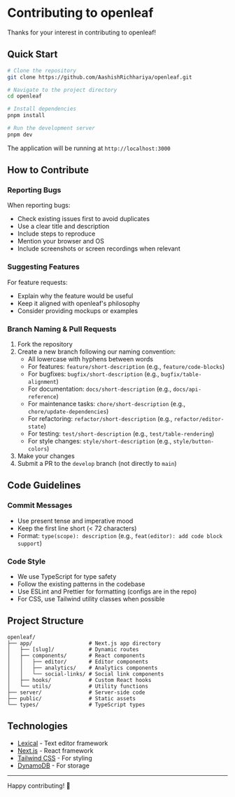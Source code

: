 # Contributing to openleaf

Thanks for your interest in contributing to openleaf!

## Quick Start

```bash
# Clone the repository
git clone https://github.com/AashishRichhariya/openleaf.git

# Navigate to the project directory
cd openleaf

# Install dependencies
pnpm install

# Run the development server
pnpm dev
```

The application will be running at `http://localhost:3000`

## How to Contribute

### Reporting Bugs

When reporting bugs:

- Check existing issues first to avoid duplicates
- Use a clear title and description
- Include steps to reproduce
- Mention your browser and OS
- Include screenshots or screen recordings when relevant

### Suggesting Features

For feature requests:

- Explain why the feature would be useful
- Keep it aligned with openleaf's philosophy
- Consider providing mockups or examples

### Branch Naming & Pull Requests

1. Fork the repository
2. Create a new branch following our naming convention:
   - All lowercase with hyphens between words
   - For features: `feature/short-description` (e.g., `feature/code-blocks`)
   - For bugfixes: `bugfix/short-description` (e.g., `bugfix/table-alignment`)
   - For documentation: `docs/short-description` (e.g., `docs/api-reference`)
   - For maintenance tasks: `chore/short-description` (e.g., `chore/update-dependencies`)
   - For refactoring: `refactor/short-description` (e.g., `refactor/editor-state`)
   - For testing: `test/short-description` (e.g., `test/table-rendering`)
   - For style changes: `style/short-description` (e.g., `style/button-colors`)
3. Make your changes
4. Submit a PR to the `develop` branch (not directly to `main`)

## Code Guidelines

### Commit Messages

- Use present tense and imperative mood
- Keep the first line short (< 72 characters)
- Format: `type(scope): description` (e.g., `feat(editor): add code block support`)

### Code Style

- We use TypeScript for type safety
- Follow the existing patterns in the codebase
- Use ESLint and Prettier for formatting (configs are in the repo)
- For CSS, use Tailwind utility classes when possible

## Project Structure

```
openleaf/
├── app/                  # Next.js app directory
│   ├── [slug]/           # Dynamic routes
│   ├── components/       # React components
│   │   ├── editor/       # Editor components
│   │   ├── analytics/    # Analytics components
│   │   └── social-links/ # Social link components
│   ├── hooks/            # Custom React hooks
│   └── utils/            # Utility functions
├── server/               # Server-side code
├── public/               # Static assets
└── types/                # TypeScript types
```

## Technologies

- [Lexical](https://lexical.dev/) - Text editor framework
- [Next.js](https://nextjs.org/) - React framework
- [Tailwind CSS](https://tailwindcss.com/) - For styling
- [DynamoDB](https://aws.amazon.com/dynamodb/) - For storage

---

Happy contributing! 🌱
